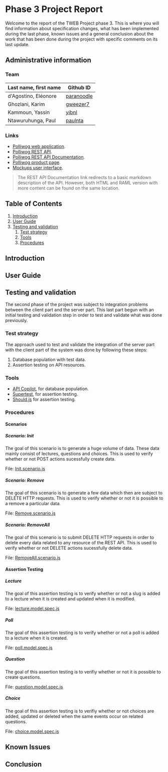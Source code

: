 # Phase 3 Project Report

Welcome to the report of the TWEB Project phase 3. This is where you will find information about specification changes, what has been implemented during the last phase, known issues and a general conclusion about the work that has been done during the project with specific comments on its last update.

## Administrative information

### Team

Last name, first name | Github ID                                   |
----------------------|---------------------------------------------|
d'Agostino, Eléonore  | [paranoodle](https://github.com/paranoodle) | 
Ghozlani, Karim       | [gweezer7](https://github.com/gweezer7)     | 
Kammoun, Yassin       | [yibnl](https://github.com/yibnl)           | 
Ntawuruhunga, Paul    | [paulnta](https://github.com/paulnta)       | 

### Links

* [Polliwog web application](http://polliwog-app.herokuapp.com).
* [Polliwog REST API](http://polliwog-app.herokuapp.com/api).
* [Polliwog REST API Documentation](https://github.com/paulnta/Teaching-HEIGVD-TWEB-2015-Project/tree/master/api).
* [Polliwog product page](http://paulnta.github.io/Teaching-HEIGVD-TWEB-2015-Project/).
* [Mockups user interface](https://invis.io/6Y59VQVK7).

> The REST API Documentation link redirects to a basic markdown description of the API. However, both HTML and RAML version with more content can be found on the same location.

## Table of Contents
1. [Introduction](#Intro)
1. [User Guide](#Guide)
1. [Testing and validation](#Testing)
    1. [Test strategy](#Strategy)
    1. [Tools](#Tools)
    1. [Procedures](#Procedures)

## <a name="Intro"></a> Introduction

## <a name="Guide"></a> User Guide

## <a name="Testing"></a> Testing and validation

The second phase of the project was subject to integration problems between the client part and the server part. This last part begun with an initial testing and validation step in order to test and validate what was done previously. 

### <a name="Strategy"></a> Test strategy

The approach used to test and validate the integration of the server part with the client part of the system was done by following these steps:

1. Database population with test data.
1. Assertion testing on API resources.

### <a name="Tools"></a> Tools

* [API Copilot](https://github.com/AlphaHydrae/api-copilot), for database population.
* [Supertest](https://github.com/visionmedia/supertest), for assertion testing.
* [Should.js](https://github.com/shouldjs/should.js) for assertion testing.

### <a name="Procedures"></a> Procedures

#### Scenarios

##### Scenario: Init  

The goal of this scenario is to generate a huge volume of data. These data mainly consist of lectures, questions and choices. This is used to verify whether or not POST actions sucessfully create data.

File: [Init.scenario.js](https://github.com/paulnta/Polliwog/blob/master/Polliwog/server/api/Init.scenario.js)

##### Scenario: Remove

The goal of this scenario is to generate a few data which then are subject to DELETE HTTP requests. This is used to verify whether or not it is possible to a remove a particular data.

File: [Remove.scenario.js](https://github.com/paulnta/Polliwog/blob/master/Polliwog/server/api/Remove.scenario.js)

##### Scenario: RemoveAll

The goal of this scenario is to submit DELETE HTTP requests in order to delete every data related to any resource of the REST API. This is used to verify whether or not DELETE actions sucessfully delete data.

File: [RemoveAll.scenario.js](https://github.com/paulnta/Polliwog/blob/master/Polliwog/server/api/RemoveAll.scenario.js)

#### Assertion Testing

##### Lecture

The goal of this assertion testing is to verify whether or not a slug is added to a lecture when it is created and updated when it is modified.

File: [lecture.model.spec.js](https://github.com/paulnta/Polliwog/blob/master/Polliwog/server/api/lecture/lecture.model.spec.js)

##### Poll

The goal of this assertion testing is to verify whether or not a poll is added to a lecture when it is created.

File: [poll.model.spec.js](https://github.com/paulnta/Polliwog/blob/master/Polliwog/server/api/poll/poll.model.spec.js)

##### Question

The goal of this assertion testing is to verifiy whether or not it is possible to create questions.

File: [question.model.spec.js](https://github.com/paulnta/Polliwog/blob/master/Polliwog/server/api/question/question.model.spec.js)

##### Choice

The goal of this assertion testing is to verifiy whether or not choices are added, updated or deleted when the same events occur on related questions.

File: [choice.model.spec.js](https://github.com/paulnta/Polliwog/blob/master/Polliwog/server/api/choice/choice.model.spec.js)

## <a name="Issues"></a> Known Issues

## <a name="Conclusion"></a> Conclusion